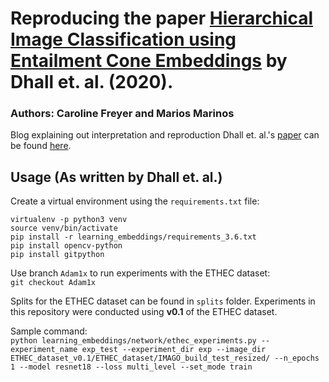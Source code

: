# Reproducing the paper [Hierarchical Image Classification using Entailment Cone Embeddings](https://ankitdhall.github.io/project/learning-representations-for-images-with-hierarchical-labels/) by Dhall et. al. (2020). 

### Authors: Caroline Freyer and Marios Marinos

Blog explaining out interpretation and reproduction Dhall et. al.'s [paper](https://ankitdhall.github.io/project/learning-representations-for-images-with-hierarchical-labels/) can be found [here](https://carolinefreyer.medium.com/entailment-cones-for-better-hierarchical-image-classifier-95973a18a0e1). 

## Usage (As written by Dhall et. al.)
Create a virtual environment using the `requirements.txt` file:
```
virtualenv -p python3 venv
source venv/bin/activate
pip install -r learning_embeddings/requirements_3.6.txt
pip install opencv-python
pip install gitpython
```  

Use branch `Adam1x` to run experiments with the ETHEC dataset:  
`git checkout Adam1x`  

Splits for the ETHEC dataset can be found in `splits` folder. Experiments in this repository were conducted using **v0.1** of the ETHEC dataset.  

Sample command:  
`python learning_embeddings/network/ethec_experiments.py --experiment_name exp_test --experiment_dir exp --image_dir ETHEC_dataset_v0.1/ETHEC_dataset/IMAGO_build_test_resized/ --n_epochs 1 --model resnet18 --loss multi_level --set_mode train`
